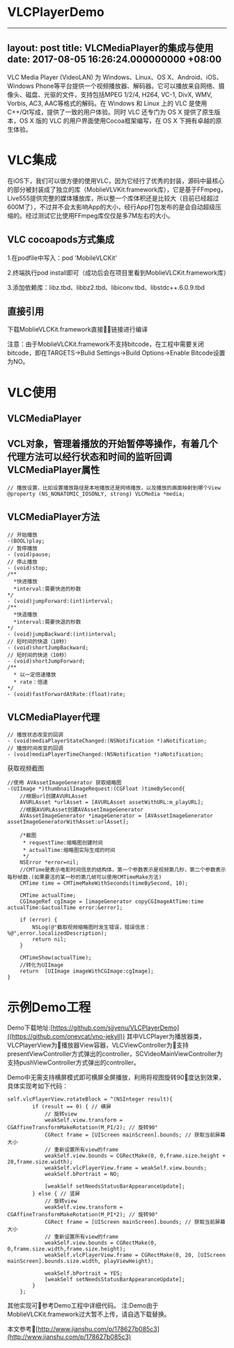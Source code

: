 # VLCPlayerDemo

---
layout: post
title: VLCMediaPlayer的集成与使用
date: 2017-08-05 16:26:24.000000000 +08:00
---

VLC Media Player (VideoLAN) 为 Windows、Linux、OS X、Android、iOS、Windows Phone等平台提供一个视频播放器、解码器。它可以播放来自网络、摄像头、磁盘、光驱的文件，支持包括MPEG 1/2/4, H264, VC-1, DivX, WMV, Vorbis, AC3, AAC等格式的解码。在 Windows 和 Linux 上的 VLC 是使用C++/Qt写成，提供了一致的用户体验。同时 VLC 还专门为 OS X 提供了原生版本，OS X 版的 VLC 的用户界面使用Cocoa框架编写，在 OS X 下拥有卓越的原生体验。

VLC集成
======

在iOS下，我们可以很方便的使用VLC，因为它经行了优秀的封装，源码中最核心的部分被封装成了独立的库（MoblieVLVKit.framework库），它是基于FFmpeg，Live555提供完整的媒体播放库，所以整一个库体积还是比较大（目前已经超过600M了），不过并不会太影响App的大小，经行App打包发布的是会自动超级压缩的。经过测试它比使用FFmpeg库仅仅是多7M左右的大小。

VLC cocoapods方式集成
------------
1.在podfile中写入：pod 'MobileVLCKit'

2.终端执行pod install即可（成功后会在项目里看到MoblieVLCKit.framework库）

3.添加依赖库：libz.tbd、libbz2.tbd、libiconv.tbd、libstdc++.6.0.9.tbd

直接引用
------------
下载MoblieVLCKit.framework直接链接进行编译

注意：由于MoblieVLCKit.framework不支持bitcode，在工程中需要关闭bitcode，即在TARGETS->Bulid Settings->Build Options->Enable Bitcode设置为NO。

VLC使用
======
VLCMediaPlayer
------------
VCL对象，管理着播放的开始暂停等操作，有着几个代理方法可以经行状态和时间的监听回调
VLCMediaPlayer属性
------------
```objc
// 播放设置，比如设置播放路径是本地播放还是网络播放，以及播放的画面映射到哪个View
@property (NS_NONATOMIC_IOSONLY, strong) VLCMedia *media;
```
VLCMediaPlayer方法
------------
```objc
// 开始播放
-(BOOL)play;
// 暂停播放
- (void)pause;
// 停止播放
- (void)stop;
/**
  *快进播放
  *interval:需要快进的秒数
*/
- (void)jumpForward:(int)interval;
/**
  *快退播放
  *interval:需要快退的秒数
*/
- (void)jumpBackward:(int)interval;
// 短时间的快退（10秒）
- (void)shortJumpBackward;
// 短时间的快进（10秒）
- (void)shortJumpForward;
/**
  * 以一定倍速播放
  * rate：倍速
*/
- (void)fastForwardAtRate:(float)rate;
```
VLCMediaPlayer代理
------------
```objc
// 播放状态改变的回调
- (void)mediaPlayerStateChanged:(NSNotification *)aNotification;
// 播放时间改变的回调
- (void)mediaPlayerTimeChanged:(NSNotification *)aNotification;
```
获取视频截图
```objc
//使用 AVAssetImageGenerator 获取缩略图
-(UIImage *)thumbnailImageRequest:(CGFloat )timeBySecond{
    //根据url创建AVURLAsset
    AVURLAsset *urlAsset = [AVURLAsset assetWithURL:m_playURL];
    //根据AVURLAsset创建AVAssetImageGenerator
    AVAssetImageGenerator *imageGenerator = [AVAssetImageGenerator assetImageGeneratorWithAsset:urlAsset];
    
    /*截图
     * requestTime:缩略图创建时间
     * actualTime:缩略图实际生成的时间
     */
    NSError *error=nil;
    //CMTime是表示电影时间信息的结构体，第一个参数表示是视频第几秒，第二个参数表示每秒帧数.(如果要活的某一秒的第几帧可以使用CMTimeMake方法)
    CMTime time = CMTimeMakeWithSeconds(timeBySecond, 10);
    
    CMTime actualTime;
    CGImageRef cgImage = [imageGenerator copyCGImageAtTime:time actualTime:&actualTime error:&error];
    
    if (error) {
        NSLog(@"截取视频缩略图时发生错误，错误信息：%@",error.localizedDescription);
        return nil;
    }
    
    CMTimeShow(actualTime);
    //转化为UIImage
    return  [UIImage imageWithCGImage:cgImage];
}
```
示例Demo工程
======
Demo下载地址:[https://github.com/sjjvenu/VLCPlayerDemo]((https://github.com/onevcat/vno-jekyll))
其中VLCPlayer为播放器类，VLCPlayerView为播放器View容器，VLCViewController为支持presentViewController方式弹出的controller，SCVideoMainViewController为支持pushViewController方式弹出的controller。

Demo中无需支持横屏模式即可横屏全屏播放，利用将视图旋转90度达到效果，具体实现考如下代码：
```objc
self.vlcPlayerView.rotateBlock = ^(NSInteger result){
        if (result == 0) { // 横屏
            // 旋转view
            weakSelf.view.transform = CGAffineTransformMakeRotation(M_PI/2); // 旋转90°
            CGRect frame = [UIScreen mainScreen].bounds; // 获取当前屏幕大小
            // 重新设置所有view的frame
            weakSelf.view.bounds = CGRectMake(0, 0,frame.size.height + 20,frame.size.width);
            weakSelf.vlcPlayerView.frame = weakSelf.view.bounds;
            weakSelf.bPortrait = NO;
            
            [weakSelf setNeedsStatusBarAppearanceUpdate];
        } else { // 竖屏
            // 旋转view
            weakSelf.view.transform = CGAffineTransformMakeRotation(M_PI*2); // 旋转90°
            CGRect frame = [UIScreen mainScreen].bounds; // 获取当前屏幕大小
            // 重新设置所有view的frame
            weakSelf.view.bounds = CGRectMake(0, 0,frame.size.width,frame.size.height);
            weakSelf.vlcPlayerView.frame = CGRectMake(0, 20, [UIScreen mainScreen].bounds.size.width, playViewHeight);
            
            weakSelf.bPortrait = YES;
            [weakSelf setNeedsStatusBarAppearanceUpdate];
        }
    };
```
其他实现可参考Demo工程中详细代码。
注:Demo由于MoblieVLCKit.framework过大暂不上传，请自选下载替换。

本文参考[http://www.jianshu.com/p/178627b085c3](http://www.jianshu.com/p/178627b085c3)